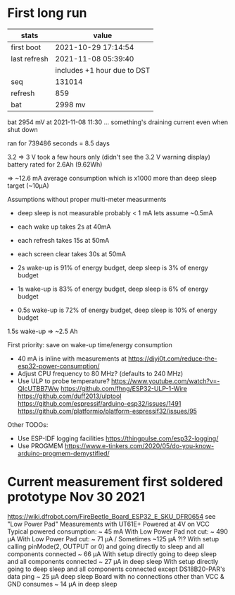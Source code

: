 # First long run

|stats         | value               |
|--------------|---------------------|
| first boot   | 2021-10-29 17:14:54 |
| last refresh | 2021-11-08 05:39:40 |
|              |includes +1 hour due to DST|
| seq          | 131014              |
| refresh      | 859                 |
| bat          | 2998 mv             |

bat 2954 mV at 2021-11-08 11:30 ... something's draining current even when shut down

ran for 739486 seconds = 8.5 days

3.2 => 3 V took a few hours only (didn't see the 3.2 V warning display)
battery rated for 2.6Ah (9.62Wh)

=> ~12.6 mA average consumption which is x1000 more than deep sleep target (~10µA)

Assumptions without proper multi-meter measurments
* deep sleep is not measurable probably < 1 mA lets assume ~0.5mA
* each wake up takes 2s at 40mA
* each refresh takes 15s at 50mA
* each screen clear takes 30s at 50mA

* 2s wake-up is 91% of energy budget, deep sleep is 3% of energy budget
* 1s wake-up is 83% of energy budget, deep sleep is 6% of energy budget
* 0.5s wake-up is 72% of energy budget, deep sleep is 10% of energy budget

1.5s wake-up => ~2.5 Ah

First priority: save on wake-up time/energy consumption
- 40 mA is inline with measurements at https://diyi0t.com/reduce-the-esp32-power-consumption/
- Adjust CPU frequency to 80 MHz? (defaults to 240 MHz)
- Use ULP to probe temperature? https://www.youtube.com/watch?v=-QIcUTBB7Ww https://github.com/fhng/ESP32-ULP-1-Wire https://github.com/duff2013/ulptool https://github.com/espressif/arduino-esp32/issues/1491 https://github.com/platformio/platform-espressif32/issues/95 

Other TODOs:
- Use ESP-IDF logging facilities https://thingpulse.com/esp32-logging/
- Use PROGMEM https://www.e-tinkers.com/2020/05/do-you-know-arduino-progmem-demystified/


# Current measurement first soldered prototype Nov 30 2021

https://wiki.dfrobot.com/FireBeetle_Board_ESP32_E_SKU_DFR0654 see "Low Power Pad"
Measurements with UT61E+
Powered at 4V on VCC
Typical powered consumption: ~ 45 mA
With Low Power Pad not cut: ~ 490 µA
With Low Power Pad cut: ~ 71 µA / Sometimes ~125 µA ?!?
With setup calling pinMode(2, OUTPUT or 0) and going directly to sleep and all components connected ~ 66 µA
With setup directly going to deep sleep and all components connected ~ 27 µA in deep sleep
With setup directly going to deep sleep and all components connected except DS18B20-PAR's data ping ~ 25 µA deep sleep
Board with no connections other than VCC & GND consumes ~ 14 µA in deep sleep
